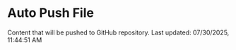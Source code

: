 # Auto Push File

Content that will be pushed to GitHub repository.
Last updated: 07/30/2025, 11:44:51 AM
